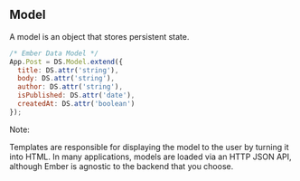 ##  Model

A model is an object that stores persistent state.

```javascript
/* Ember Data Model */
App.Post = DS.Model.extend({
  title: DS.attr('string'),
  body: DS.attr('string'),
  author: DS.attr('string'),
  isPublished: DS.attr('date'),
  createdAt: DS.attr('boolean')
});
```

Note:

Templates are responsible for displaying the model to the user by turning it into HTML.
In many applications, models are loaded via an HTTP JSON API, although Ember is agnostic to the backend that you choose.